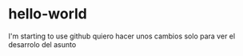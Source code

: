 # hello-world
 I'm starting to use github
quiero hacer unos cambios solo para ver el desarrolo del asunto
